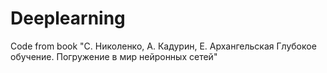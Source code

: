 # Deeplearning
Code from book "С. Николенко, А. Кадурин, Е. Архангельская  Глубокое обучение. Погружение в мир нейронных сетей"
